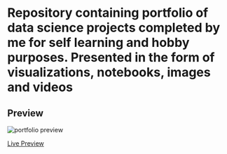 # Repository containing portfolio of data science projects completed by me for self learning and hobby purposes. Presented in the form of visualizations, notebooks, images and videos

## Preview

![portfolio preview](details/portfolio_preview.gif)

[Live Preview](https://github.com/OlamideTemi/portfolio_Olamide_Iselowo)

